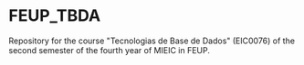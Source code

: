 # FEUP_TBDA
Repository for the course "Tecnologias de Base de Dados" (EIC0076) of the second semester of the fourth year of MIEIC in FEUP.
